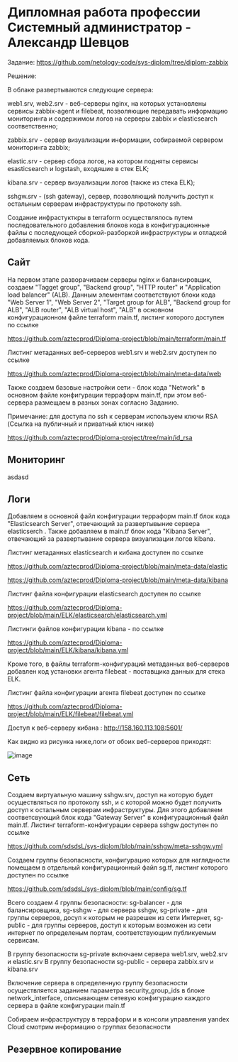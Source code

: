 # Дипломная работа профессии Системный администратор - Александр Шевцов

Задание: https://github.com/netology-code/sys-diplom/tree/diplom-zabbix

Решение:

В облаке развертываются следующие сервера:

web1.srv, web2.srv - веб-серверы nginx, на которых установлены сервисы zabbix-agent и filebeat, позволяющие передавать информацию мониторинга и содержимом логов на серверы zabbix и elasticsearch соответственно;

zabbix.srv - сервер визуализации информации, собираемой сервером мониторинга zabbix;

elastic.srv - сервер сбора логов, на котором подняты сервисы esasticsearch и logstash, входяшие в стек ELK;

kibana.srv - сервер визуализации логов (также из стека ELK);

sshgw.srv - (ssh gateway), сервер, позволяющий получить доступ к остальным серверам инфраструктуры по протоколу ssh.

Создание инфрастукткры в terraform осуществлялось путем последовательного добавления блоков кода в конфигурационные файлы с последующей сборкой-разборкой инфраструктуры и отладкой добавляемых блоков кода.

## Сайт
На первом этапе разворачиваем серверы nginx и балансировщик, создаем "Tagget group", "Backend group", "HTTP router" и "Application load balancer" (ALB). Данным элементам соответствуют блоки кода "Web Server 1", "Web Server 2", "Target group for ALB", "Backend group for ALB", "ALB router", "ALB virtual host", "ALB" в основном конфигурационном файле terraform main.tf, листинг которого доступен по ссылке

https://github.com/aztecprod/Diploma-project/blob/main/terraform/main.tf

Листинг метаданных веб-серверов web1.srv и web2.srv доступен по ссылке

https://github.com/aztecprod/Diploma-project/blob/main/meta-data/web

Также создаем базовые настройки сети - блок кода "Network" в основном файле конфигурации терраформ main.tf, при этом веб-сервера размещаем в разных зонах согласно Заданию.

Примечание: для доступа по ssh к серверам используем ключи RSA (Ссылка на публичный и приватный ключ ниже)

https://github.com/aztecprod/Diploma-project/tree/main/id_rsa

## Мониторинг
asdasd
## Логи
Добавляем в основной файл конфигурации терраформ main.tf блок кода "Elasticsearch Server", отвечающий за развертывыние сервера elasticserch .
Также добавляем в main.tf блок кода "Kibana Server", отвечающий за развертывание сервера визуализации логов kibana.

Листинг метаданных elasticsearch и кибана доступен по ссылке

https://github.com/aztecprod/Diploma-project/blob/main/meta-data/elastic


https://github.com/aztecprod/Diploma-project/blob/main/meta-data/kibana

Листинг файла конфигурации elasticsearch доступен по ссылке

https://github.com/aztecprod/Diploma-project/blob/main/ELK/elasticsearch/elasticsearch.yml

Листинги файлов конфигурации kibana - по ссылке


https://github.com/aztecprod/Diploma-project/blob/main/ELK/kibana/kibana.yml

Кроме того, в файлы terraform-конфигураций метаданных веб-серверов  добавлен код установки агента filebeat - поставщика данных для стека ELK.

Листинг файла конфигурации агента filebeat доступен по ссылке

https://github.com/aztecprod/Diploma-project/blob/main/ELK/filebeat/filebeat.yml

Доступ к веб-серверу кибана :  http://158.160.113.108:5601/


Как видно из рисунка ниже,логи от обоих веб-серверов приходят:

![image](https://github.com/aztecprod/Diploma-project/assets/25949605/5d88cf03-1638-4b13-a72f-e5bcd5185a37)


## Сеть
Создаем виртуальную машину sshgw.srv, доступ на которую будет осуществляться по протоколу ssh, и с которой можно будет получить доступ к остальным серверам инфраструктуры. Для этого добавляем соответсвующий блок кода "Gateway Server" в конфигурационный файл main.tf. Листинг terraform-конфигурации сервера sshgw доступен по ссылке

https://github.com/sdsdsL/sys-diplom/blob/main/sshgw/meta-sshgw.yml

Создаем группы безопасности, конфигурацию которых для наглядности помещаем в отдельный конфигурационный файл sg.tf, листинг которого доступен по ссылке

https://github.com/sdsdsL/sys-diplom/blob/main/config/sg.tf

Всего создаем 4 группы безопасности: sg-balancer - для балансировщика, sg-sshgw - для сервера sshgw, sg-private - для группы серверов, досуп к которым не разрешен из сети Интернет, sg-public - для группы серверов, доступ к которым возможен из сети интернет по определеным портам, соответствующим публикуемым сервисам.

В группу безопасности sg-private включаем сервера web1.srv, web2.srv  и elastic.srv
В группу безопасности sg-public - сервера zabbix.srv и kibana.srv

Включение сервера в определенную группу безопасности осуществляется заданием параметра security_group_ids в блоке network_interface, описывающем сетевую конфигурацию каждого сервера в файле конфигурации main.tf

Собираем инфраструктуру в терраформ и в консоли управления yandex Cloud смотрим информацию о группах безопасности 
## Резервное копирование
